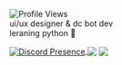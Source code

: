 ![Profile Views](https://komarev.com/ghpvc/?username=vvhsx&color=4be36c&style=flat-square)</br>
ui/ux designer & dc bot dev</br>
leraning python 🐍

<a href="https://discord.com/users/1204732596202901515" target="_blank" rel="nofollow">
	<img src="https://lanyard-profile-readme.vercel.app/api/1204732596202901515?idleMessage=Probably%20doing%20something%20else...&bg=1c1c1c" alt="Discord Presence" align="center">
</a>
  
<img align="center" style="padding=0;" src="https://github-readme-stats-eight-theta.vercel.app/api?username=gabryssv&show_icons=true&include_all_commits=true&count_private=true&bg_color=1c1c1c&hide_border=true&text_color=ffffff&title_color=dadada&icon_color=79ff97&hide_title=true" align="center">
    
<img align="center" style="padding=0;" src="https://github-readme-stats.vercel.app/api/top-langs/?username=gabryssv&layout=compact&bg_color=1c1c1c&hide_border=true&text_color=ffffff&title_color=c3002f&icon_color=c3002f&hide_title=true&count_private=true&extra=inversify/InversifyJS;ragempcommunity/ragemp-types;openmultiplayer/web;liberty-mp/ng-select,ng2-tooltip-directive,angular-fontawesome,ngx-smooth-dnd,smooth-dnd" align="center">
